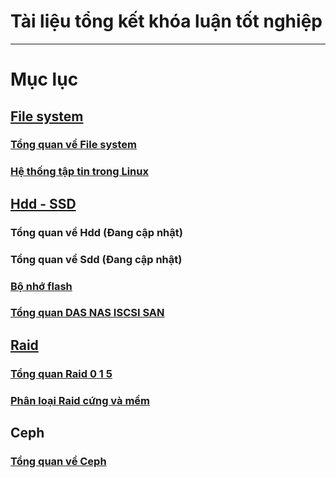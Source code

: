 # Tài liệu tổng kết khóa luận tốt nghiệp
-------------------------------------------
# Mục lục
## [File system](https://github.com/lacoski/khoa-luan/tree/master/Filesystem)
### [Tổng quan về File system](https://github.com/lacoski/khoa-luan/blob/master/Filesystem/filesystem.md)
### [Hệ thống tập tin trong Linux](https://github.com/lacoski/khoa-luan/blob/master/Filesystem/filesystem-in-linux.md)

## [Hdd - SSD](https://github.com/lacoski/khoa-luan/tree/master/Hdd-SSD)
### Tổng quan về Hdd (Đang cập nhật)
### Tổng quan về Sdd (Đang cập nhật)
### [Bộ nhớ flash](https://github.com/lacoski/khoa-luan/blob/master/Hdd-SSD/bo-nho-flash.md)
### [Tổng quan DAS NAS ISCSI SAN](https://github.com/lacoski/khoa-luan/blob/master/Hdd-SSD/DAS-NAS-ISCSI%20SAN.md)

## [Raid](https://github.com/lacoski/khoa-luan/tree/master/RAID)
### [Tổng quan Raid 0 1 5](https://github.com/lacoski/khoa-luan/blob/master/RAID/raid%200%201%205.md)
### [Phân loại Raid cứng và mềm](https://github.com/lacoski/khoa-luan/blob/master/RAID/raid%20cung%20mem.md)
## Ceph
### [Tổng quan về Ceph](https://github.com/lacoski/khoa-luan/blob/master/Ceph/tong%20quan%20ceph.md)
